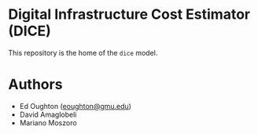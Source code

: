 Digital Infrastructure Cost Estimator (DICE)
============================================

This repository is the home of the `dice` model.


Authors
=======

- Ed Oughton (eoughton@gmu.edu)
- David Amaglobeli
- Mariano Moszoro
